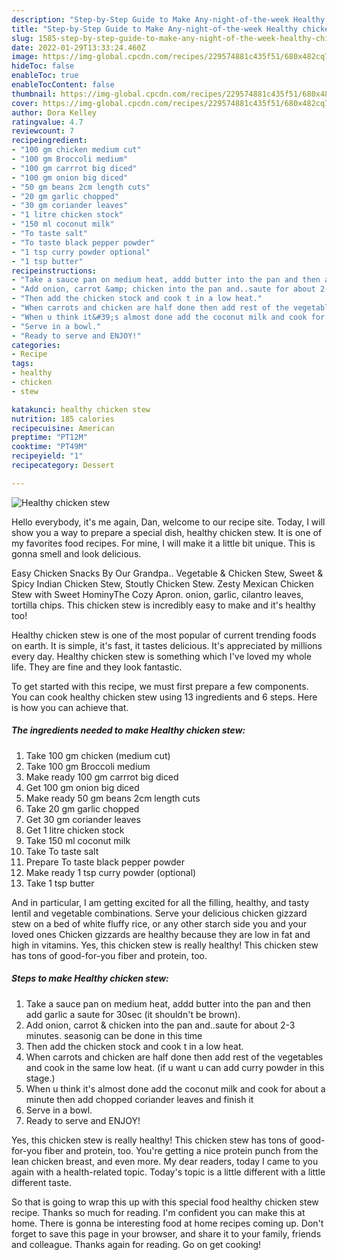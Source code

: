 ```yaml
---
description: "Step-by-Step Guide to Make Any-night-of-the-week Healthy chicken stew"
title: "Step-by-Step Guide to Make Any-night-of-the-week Healthy chicken stew"
slug: 1585-step-by-step-guide-to-make-any-night-of-the-week-healthy-chicken-stew
date: 2022-01-29T13:33:24.460Z
image: https://img-global.cpcdn.com/recipes/229574881c435f51/680x482cq70/healthy-chicken-stew-recipe-main-photo.jpg
hideToc: false
enableToc: true
enableTocContent: false
thumbnail: https://img-global.cpcdn.com/recipes/229574881c435f51/680x482cq70/healthy-chicken-stew-recipe-main-photo.jpg
cover: https://img-global.cpcdn.com/recipes/229574881c435f51/680x482cq70/healthy-chicken-stew-recipe-main-photo.jpg
author: Dora Kelley
ratingvalue: 4.7
reviewcount: 7
recipeingredient:
- "100 gm chicken medium cut"
- "100 gm Broccoli medium"
- "100 gm carrrot big diced"
- "100 gm onion big diced"
- "50 gm beans 2cm length cuts"
- "20 gm garlic chopped"
- "30 gm coriander leaves"
- "1 litre chicken stock"
- "150 ml coconut milk"
- "To taste salt"
- "To taste black pepper powder"
- "1 tsp curry powder optional"
- "1 tsp butter"
recipeinstructions:
- "Take a sauce pan on medium heat, addd butter into the pan and then add garlic a saute for 30sec (it shouldn&#39;t be brown)."
- "Add onion, carrot &amp; chicken into the pan and..saute for about 2-3 minutes. seasonig can be done in this time"
- "Then add the chicken stock and cook t in a low heat."
- "When carrots and chicken are half done then add rest of the vegetables and cook in the same low heat. (if u want u can add curry powder in this stage.)"
- "When u think it&#39;s almost done add the coconut milk and cook for about a minute then add chopped coriander leaves and finish it"
- "Serve in a bowl."
- "Ready to serve and ENJOY!"
categories:
- Recipe
tags:
- healthy
- chicken
- stew

katakunci: healthy chicken stew 
nutrition: 185 calories
recipecuisine: American
preptime: "PT12M"
cooktime: "PT49M"
recipeyield: "1"
recipecategory: Dessert

---
```



![Healthy chicken stew](https://img-global.cpcdn.com/recipes/229574881c435f51/680x482cq70/healthy-chicken-stew-recipe-main-photo.jpg)

Hello everybody, it's me again, Dan, welcome to our recipe site. Today, I will show you a way to prepare a special dish, healthy chicken stew. It is one of my favorites food recipes. For mine, I will make it a little bit unique. This is gonna smell and look delicious.

Easy Chicken Snacks By Our Grandpa.. Vegetable &amp; Chicken Stew, Sweet &amp; Spicy Indian Chicken Stew, Stoutly Chicken Stew. Zesty Mexican Chicken Stew with Sweet HominyThe Cozy Apron. onion, garlic, cilantro leaves, tortilla chips. This chicken stew is incredibly easy to make and it&#39;s healthy too!

Healthy chicken stew is one of the most popular of current trending foods on earth. It is simple, it's fast, it tastes delicious. It's appreciated by millions every day. Healthy chicken stew is something which I've loved my whole life. They are fine and they look fantastic.


To get started with this recipe, we must first prepare a few components. You can cook healthy chicken stew using 13 ingredients and 6 steps. Here is how you can achieve that.

<!--inarticleads1-->

##### The ingredients needed to make Healthy chicken stew:

1. Take 100 gm chicken (medium cut)
1. Take 100 gm Broccoli medium
1. Make ready 100 gm carrrot big diced
1. Get 100 gm onion big diced
1. Make ready 50 gm beans 2cm length cuts
1. Take 20 gm garlic chopped
1. Get 30 gm coriander leaves
1. Get 1 litre chicken stock
1. Take 150 ml coconut milk
1. Take To taste salt
1. Prepare To taste black pepper powder
1. Make ready 1 tsp curry powder (optional)
1. Take 1 tsp butter


And in particular, I am getting excited for all the filling, healthy, and tasty lentil and vegetable combinations. Serve your delicious chicken gizzard stew on a bed of white fluffy rice, or any other starch side you and your loved ones Chicken gizzards are healthy because they are low in fat and high in vitamins. Yes, this chicken stew is really healthy! This chicken stew has tons of good-for-you fiber and protein, too. 

<!--inarticleads2-->

##### Steps to make Healthy chicken stew:

1. Take a sauce pan on medium heat, addd butter into the pan and then add garlic a saute for 30sec (it shouldn&#39;t be brown).
1. Add onion, carrot &amp; chicken into the pan and..saute for about 2-3 minutes. seasonig can be done in this time
1. Then add the chicken stock and cook t in a low heat.
1. When carrots and chicken are half done then add rest of the vegetables and cook in the same low heat. (if u want u can add curry powder in this stage.)
1. When u think it&#39;s almost done add the coconut milk and cook for about a minute then add chopped coriander leaves and finish it
1. Serve in a bowl.
1. Ready to serve and ENJOY!

Yes, this chicken stew is really healthy! This chicken stew has tons of good-for-you fiber and protein, too. You&#39;re getting a nice protein punch from the lean chicken breast, and even more. My dear readers, today I came to you again with a health-related topic. Today&#39;s topic is a little different with a little different taste. 

So that is going to wrap this up with this special food healthy chicken stew recipe. Thanks so much for reading. I'm confident you can make this at home. There is gonna be interesting food at home recipes coming up. Don't forget to save this page in your browser, and share it to your family, friends and colleague. Thanks again for reading. Go on get cooking!
